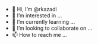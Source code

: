 - 👋 Hi, I’m @rkazadi
- 👀 I’m interested in ...
- 🌱 I’m currently learning ...
- 💞️ I’m looking to collaborate on ...
- 📫 How to reach me ...

<!---
rkazadi/rkazadi is a ✨ special ✨ repository because its `README.md` (this file) appears on your GitHub profile.
You can click the Preview link to take a look at your changes.
--->
